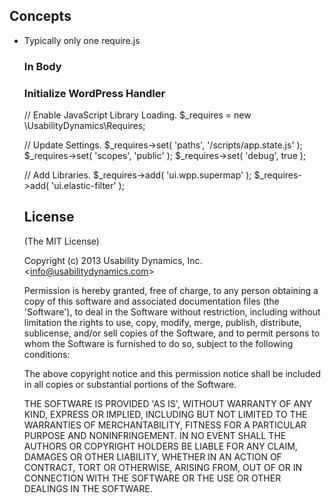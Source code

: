## Concepts

 - Typically only one require.js <script> tag is expected per HTML page, but multiple may be supported in the future.

## Size

  17.7 KB minified
  69.8 KB unminified.

## Usage

### In Header
  <script data-main="/js/main" src="//cdn.udx.io/require.js"></script>

### In Body

  <div data-requires="udx.wp-property.supermap"></div>
  <div data-requires="udx.elastic-filter"></div>
  <div data-requires="crowdfavorite.carrington-build.slider"></div>
  <div data-requires="bootstrap.carousel"></div>

### Initialize WordPress Handler

  // Enable JavaScript Library Loading.
  $_requires = new \UsabilityDynamics\Requires;

  // Update Settings.
  $_requires->set( 'paths', '/scripts/app.state.js' );
  $_requires->set( 'scopes', 'public' );
  $_requires->set( 'debug', true );

  // Add Libraries.
  $_requires->add( 'ui.wpp.supermap' );
  $_requires->add( 'ui.elastic-filter' );

## License

(The MIT License)

Copyright (c) 2013 Usability Dynamics, Inc. &lt;info@usabilitydynamics.com&gt;

Permission is hereby granted, free of charge, to any person obtaining
a copy of this software and associated documentation files (the
'Software'), to deal in the Software without restriction, including
without limitation the rights to use, copy, modify, merge, publish,
distribute, sublicense, and/or sell copies of the Software, and to
permit persons to whom the Software is furnished to do so, subject to
the following conditions:

The above copyright notice and this permission notice shall be
included in all copies or substantial portions of the Software.

THE SOFTWARE IS PROVIDED 'AS IS', WITHOUT WARRANTY OF ANY KIND,
EXPRESS OR IMPLIED, INCLUDING BUT NOT LIMITED TO THE WARRANTIES OF
MERCHANTABILITY, FITNESS FOR A PARTICULAR PURPOSE AND NONINFRINGEMENT.
IN NO EVENT SHALL THE AUTHORS OR COPYRIGHT HOLDERS BE LIABLE FOR ANY
CLAIM, DAMAGES OR OTHER LIABILITY, WHETHER IN AN ACTION OF CONTRACT,
TORT OR OTHERWISE, ARISING FROM, OUT OF OR IN CONNECTION WITH THE
SOFTWARE OR THE USE OR OTHER DEALINGS IN THE SOFTWARE.